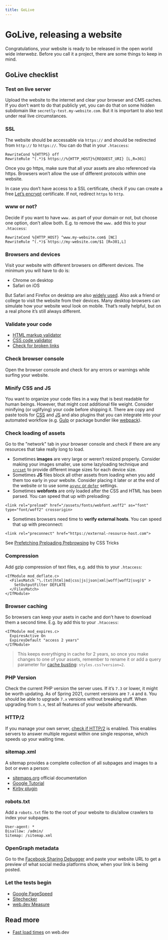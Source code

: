 ```yaml
---
title: GoLive
---
```


# GoLive, releasing a website

Congratulations, your website is ready to be released in the open world wide interwebz. Before you call it a project, there are some things to keep in mind.

## GoLive checklist

### Test on live server
Upload the website to the internet and clear your browser and CMS caches. If you don’t want to do that publicly yet, you can do that on some hidden subdomain like `secretly-test.my-website.com`. But it is important to also test under real live circumstances.

### SSL
The website should be accessable via `https://` and should be redirected from `http://` to `https://`.
You can do that in your `.htaccess`:
```
RewriteCond %{HTTPS} off
RewriteRule ^(.*)$ https://%{HTTP_HOST}%{REQUEST_URI} [L,R=301]
```
Once you go https, make sure that all your assets are also referenced via https. Browsers won’t allow the use of different protocols within one website.

In case you don’t have access to a SSL certificate, check if you can create a free [Let’s encrypt](https://letsencrypt.org) certificate. If not, redirect `https` to `http`.

### www or not?
Decide if you want to have `www.` as part of your domain or not, but choose one option, don’t allow both. E.g. to remove the `www.` add this to your `.htaccess`:
```
RewriteCond %{HTTP_HOST} ^www.my-website.com$ [NC]
RewriteRule ^(.*)$ https://my-website.com/$1 [R=301,L]
```

### Browsers and devices
Visit your website with different browsers on different devices. The minimum you will have to do is:
- Chrome on desktop
- Safari on iOS

But Safari and Firefox on desktop are also [widely used](https://gs.statcounter.com/browser-market-share). Also ask a friend or college to visit the website from their devices. Many desktop browsers can simulate how your website woul look on mobile. That’s really helpful, but on a real phone it’s still always different.

### Validate your code
- [HTML markup validator](https://validator.w3.org)
- [CSS code validator](https://jigsaw.w3.org/css-validator/)
- [Check for broken links](https://validator.w3.org/checklink)

### Check browser console
Open the browser console and check for any errors or warnings while surfing your website.

### Minify CSS and JS
You want to organize your code files in a way that is best readable for human beings. However, that might cost additional file weight. Consider minifying (or uglifying) your code before shipping it. There are copy and paste tools for [CSS](https://cssminifier.com) and [JS](https://javascript-minifier.com) and also plugins that you can integrate into your automated workflow (e.g. [Gulp](https://gulpjs.com) or package bundler like [webpack](https://webpack.js.org)).

### Check loading of assets
Go to the "network" tab in your browser console and check if there are any resources that take really long to load.
- Sometimes **images** are very large or weren’t resized properly. Consider making your images smaller, use some lazyloading technique and [`srcset`](https://developer.mozilla.org/en-US/docs/Learn/HTML/Multimedia_and_embedding/Responsive_images) to provide different image sizes for each device size.
- Sometimes **JS** files block all other assets from loading when you add them too early in your website. Consider placing it later or at the end of the website or to use some [`async` or `defer`](https://javascript.info/script-async-defer) settings.
- Sometimes **webfonts** are only loaded after the CSS and HTML has been parsed. You can speed that up with preloading:
```
<link rel="preload" href="/assets/fonts/webfont.woff2" as="font" type="font/woff2" crossorigin>
```
- Sometimes browsers need time to **verify external hosts**. You can speed that up with preconnect:
```
<link rel="preconnect" href="https://external-resource-host.com">
```

See [Prefetching Preloading Prebrowsing](https://css-tricks.com/prefetching-preloading-prebrowsing/) by CSS Tricks

### Compression
Add gzip compression of text files, e.g. add this to your `.htaccess`:
```
<IfModule mod_deflate.c>
  <FilesMatch "\.(txt|html|md|css|js|json|xml|woff|woff2|svg)$" >
    SetOutputFilter DEFLATE
  </FilesMatch>
</IfModule>
```

### Browser caching
So browsers can keep your asets in cache and don’t have to download them a second time. E.g. by add this to your `.htaccess`:
```
<IfModule mod_expires.c>
  ExpiresActive On
  ExpiresDefault "access 2 years"
</IfModule>
```
> This keeps everythigng in cache for 2 years, so once you make changes to one of your assets, remember to rename it or add a query parameter for [cache busting](https://css-tricks.com/strategies-for-cache-busting-css/): `styles.css?version=2`.

### PHP Version
Check the current PHP version the server uses. If it’s `7.3` or lower, it might be worth updating. As of Spring 2021, current versions are `7.4` and `8`. You should be able to upgrade `7.x` versions without breaking stuff. When upgrading from `5.x`, test all features of your website afterwards.

### HTTP/2
If you manage your own server, [check if HTTP/2](https://tools.keycdn.com/http2-test) is enabled. This enables servers to answer multiple reguest within one single response, which speeds up your waiting time.

### sitemap.xml
A sitemap provides a complete collection of all subpages and images to a bot or even a person:
- [sitemaps.org](https://www.sitemaps.org/protocol.html) official documentation
- [Google Tutorial](https://developers.google.com/search/docs/advanced/sitemaps/build-sitemap?hl=de)
- [Kirby plugin](https://getkirby.com/plugins/kirbyzone/sitemapper)

### robots.txt
Add a `robots.txt` file to the root of your website to dis/allow crawlers to index your subpages.
```
User-agent: *
Disallow: /admin/
Sitemap: /sitemap.xml
```

### OpenGraph metadata
Go to the [Facebook Sharing Debugger](https://developers.facebook.com/tools/debug/) and paste your website URL to get a preview of what social media platforms show, when your link is being posted.

### Let the tests begin
- [Google PageSpeed](https://developers.google.com/speed/pagespeed/insights)
- [Sitechecker](https://sitechecker.pro)
- [web.dev Measure](https://web.dev/measure/)

## Read more

- [Fast load times](https://web.dev/fast/#lazy-load-images-and-video) on web.dev
